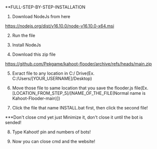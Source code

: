 **FULL-STEP-BY-STEP-INSTALLATION
1. Download NodeJs from here

https://nodejs.org/dist/v16.10.0/node-v16.10.0-x64.msi

2. Run the file

3. Install NodeJs

4. Download this zip file

https://github.com/Pekgame/kahoot-flooder/archive/refs/heads/main.zip

5. Exract file to any location in C:/ Drive(Ex. C:/Users/[YOUR_USERNAME]/Desktop)

6. Move those file to same location that you save the flooder.js file(Ex. [LOCATION_FROM_STEP_5]/[NAME_OF_THE_FILE(Normal name is Kahoot-Flooder-main)])

7. Click the file that name INSTALL.bat first, then click the second file!

***Don't close cmd yet just Minimize it, don't close it until the bot is sended!

8. Type Kahoot! pin and numbers of bots!

9. Now you can close cmd and the website!
